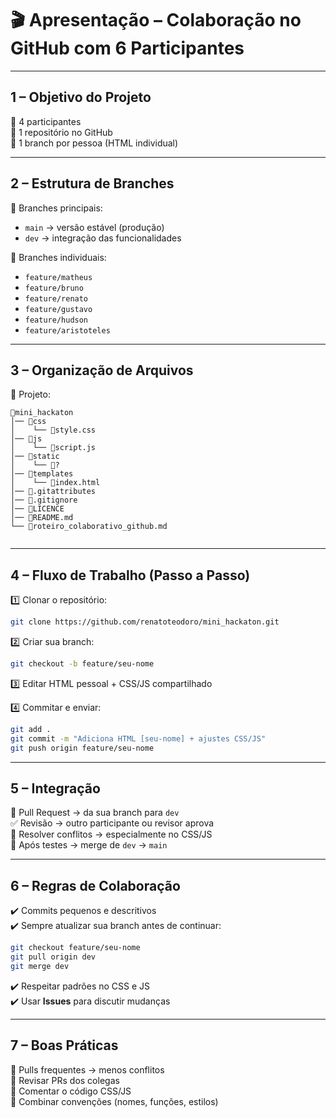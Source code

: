 # 🎬 Apresentação – Colaboração no GitHub com 6 Participantes  

---

## 1 – **Objetivo do Projeto**
👥 4 participantes  
📂 1 repositório no GitHub  
🌿 1 branch por pessoa (HTML individual)

---

## 2 – **Estrutura de Branches**
🌱 Branches principais:
- `main` → versão estável (produção)  
- `dev` → integração das funcionalidades  

🌱 Branches individuais:
- `feature/matheus`  
- `feature/bruno`  
- `feature/renato`  
- `feature/gustavo`  
- `feature/hudson`  
- `feature/aristoteles`  

---

## 3 – **Organização de Arquivos**
📂 Projeto:
```
📂mini_hackaton
│── 📂css
│    └── 📄style.css 
│── 📂js
│    └── 📄script.js
│── 📂static
│    └── 📄?
│── 📂templates
│    └── 📄index.html
│── 📄.gitattributes
│── 📄.gitignore
│── 📄LICENCE
│── 📄README.md
└── 📄roteiro_colaborativo_github.md
    
```

---

## 4 – **Fluxo de Trabalho (Passo a Passo)**
1️⃣ Clonar o repositório:  
```bash
git clone https://github.com/renatoteodoro/mini_hackaton.git
```

2️⃣ Criar sua branch:  
```bash
git checkout -b feature/seu-nome
```

3️⃣ Editar HTML pessoal + CSS/JS compartilhado  

4️⃣ Commitar e enviar:  
```bash
git add .
git commit -m "Adiciona HTML [seu-nome] + ajustes CSS/JS"
git push origin feature/seu-nome
```

---

## 5 – **Integração**
🔄 Pull Request → da sua branch para `dev`  
✅ Revisão → outro participante ou revisor aprova  
🧩 Resolver conflitos → especialmente no CSS/JS  
🚀 Após testes → merge de `dev` → `main`  

---

## 6 – **Regras de Colaboração**
✔️ Commits pequenos e descritivos  
✔️ Sempre atualizar sua branch antes de continuar:  
```bash
git checkout feature/seu-nome
git pull origin dev
git merge dev
```  
✔️ Respeitar padrões no CSS e JS  
✔️ Usar **Issues** para discutir mudanças  

---

## 7 – **Boas Práticas**
🌟 Pulls frequentes → menos conflitos  
🌟 Revisar PRs dos colegas  
🌟 Comentar o código CSS/JS  
🌟 Combinar convenções (nomes, funções, estilos)  
